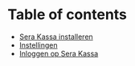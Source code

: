 # Table of contents

* [Sera Kassa installeren](README.md)
* [Instellingen](instellingen.md)
* [Inloggen op Sera Kassa](inloggen-op-sera-kassa.md)

